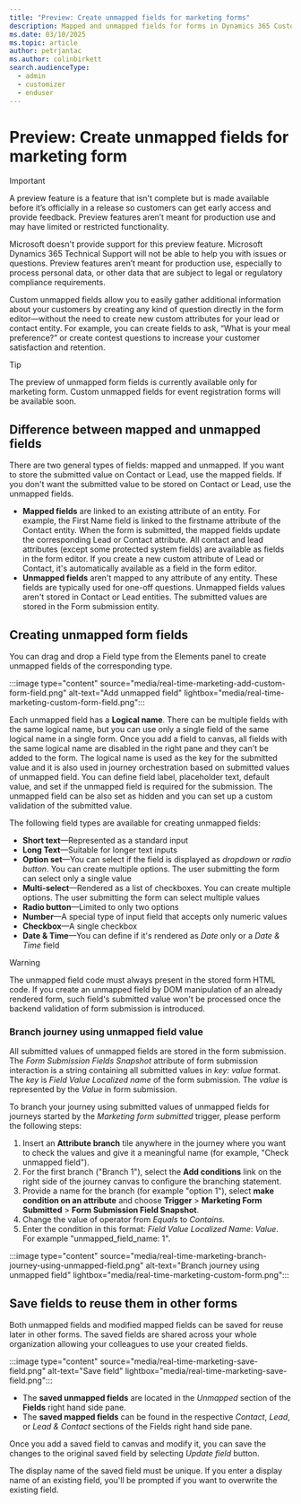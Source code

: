 ```yaml
---
title: "Preview: Create unmapped fields for marketing forms"
description: Mapped and unmapped fields for forms in Dynamics 365 Customer Insights - Journeys.
ms.date: 03/10/2025
ms.topic: article
author: petrjantac
ms.author: colinbirkett
search.audienceType: 
  - admin
  - customizer
  - enduser
---
```


# Preview: Create unmapped fields for marketing form

> [!IMPORTANT]
> A preview feature is a feature that isn't complete but is made available before it’s officially in a release so customers can get early access and provide feedback. Preview features aren’t meant for production use and may have limited or restricted functionality.
>
> Microsoft doesn't provide support for this preview feature. Microsoft Dynamics 365 Technical Support will not be able to help you with issues or questions. Preview features aren’t meant for production use, especially to process personal data, or other data that are subject to legal or regulatory compliance requirements.

Custom unmapped fields allow you to easily gather additional information about your customers by creating any kind of question directly in the form editor—without the need to create new custom attributes for your lead or contact entity. For example, you can create fields to ask, “What is your meal preference?” or create contest questions to increase your customer satisfaction and retention.

> [!TIP]
> The preview of unmapped form fields is currently available only for marketing form. Custom unmapped fields for event registration forms will be available soon.

## Difference between mapped and unmapped fields

There are two general types of fields: mapped and unmapped. If you want to store the submitted value on Contact or Lead, use the mapped fields. If you don't want the submitted value to be stored on Contact or Lead, use the unmapped fields.

- **Mapped fields** are linked to an existing attribute of an entity. For example, the First Name field is linked to the firstname attribute of the Contact entity. When the form is submitted, the mapped fields update the corresponding Lead or Contact attribute. All contact and lead attributes (except some protected system fields) are available as fields in the form editor. If you create a new custom attribute of Lead or Contact, it's automatically available as a field in the form editor.
- **Unmapped fields** aren't mapped to any attribute of any entity. These fields are typically used for one-off questions. Unmapped fields values aren't stored in Contact or Lead entities. The submitted values are stored in the Form submission entity.

## Creating unmapped form fields

You can drag and drop a Field type from the Elements panel to create unmapped fields of the corresponding type.

:::image type="content" source="media/real-time-marketing-add-custom-form-field.png" alt-text="Add unmapped field" lightbox="media/real-time-marketing-custom-form-field.png":::

Each unmapped field has a **Logical name**. There can be multiple fields with the same logical name, but you can use only a single field of the same logical name in a single form. Once you add a field to canvas, all fields with the same logical name are disabled in the right pane and they can’t be added to the form. The logical name is used as the key for the submitted value and it is also used in journey orchestration based on submitted values of unmapped field. You can define field label, placeholder text, default value, and set if the unmapped field is required for the submission. The unmapped field can be also set as hidden and you can set up a custom validation of the submitted value.

The following field types are available for creating unmapped fields:

- **Short text**—Represented as a standard input
- **Long Text**—Suitable for longer text inputs
- **Option set**—You can select if the field is displayed as *dropdown* or *radio button*. You can create multiple options. The user submitting the form can select only a single value
- **Multi-select**—Rendered as a list of checkboxes. You can create multiple options. The user submitting the form can select multiple values
- **Radio button**—Limited to only two options
- **Number**—A special type of input field that accepts only numeric values
- **Checkbox**—A single checkbox
- **Date & Time**—You can define if it's rendered as *Date* only or a *Date & Time* field

> [!WARNING]
> The unmapped field code must always present in the stored form HTML code. If you create an unmapped field by DOM manipulation of an already rendered form, such field's submitted value won't be processed once the backend validation of form submission is introduced.

### Branch journey using unmapped field value

All submitted values of unmapped fields are stored in the form submission. The *Form Submission Fields Snapshot* attribute of form submission interaction is a string containing all submitted values in *key: value* format. The *key* is *Field Value Localized name* of the form submission. The *value* is represented by the *Value* in form submission.

To branch your journey using submitted values of unmapped fields for journeys started by the *Marketing form submitted* trigger, please perform the following steps:

1. Insert an **Attribute branch** tile anywhere in the journey where you want to check the values and give it a meaningful name (for example, "Check unmapped field").
1. For the first branch ("Branch 1"), select the **Add conditions** link on the right side of the journey canvas to configure the branching statement.
1. Provide a name for the branch (for example "option 1"), select **make condition on an attribute** and choose **Trigger** > **Marketing Form Submitted** > **Form Submission Field Snapshot**.
1. Change the value of operator from *Equals* to *Contains.*
1. Enter the condition in this format: *Field Value Localized Name*: *Value*. For example "unmapped_field_name: 1".

:::image type="content" source="media/real-time-marketing-branch-journey-using-unmapped-field.png" alt-text="Branch journey using unmapped field" lightbox="media/real-time-marketing-custom-form.png":::

## Save fields to reuse them in other forms

Both unmapped fields and modified mapped fields can be saved for reuse later in other forms. The saved fields are shared across your whole organization allowing your colleagues to use your created fields.

:::image type="content" source="media/real-time-marketing-save-field.png" alt-text="Save field" lightbox="media/real-time-marketing-save-field.png":::

- The **saved unmapped fields** are located in the *Unmapped* section of the **Fields** right hand side pane.
- The **saved mapped fields** can be found in the respective *Contact*, *Lead*, or *Lead & Contact* sections of the Fields right hand side pane.

Once you add a saved field to canvas and modify it, you can save the changes to the original saved field by selecting *Update field* button.

The display name of the saved field must be unique. If you enter a display name of an existing field, you'll be prompted if you want to overwrite the existing field.
